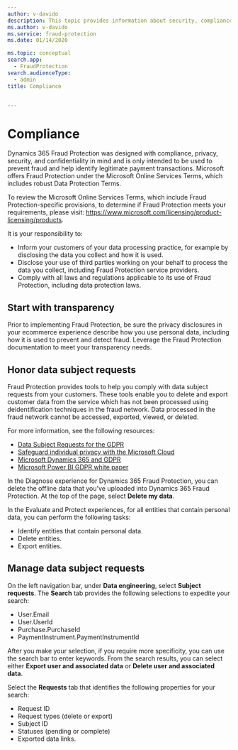 ```yaml
---
author: v-davido
description: This topic provides information about security, compliance, and data subject requests.
ms.author: v-davido
ms.service: fraud-protection
ms.date: 01/14/2020

ms.topic: conceptual
search.app: 
  - FraudProtection
search.audienceType:
  - admin
title: Compliance


---
```


# Compliance

Dynamics 365 Fraud Protection was designed with compliance, privacy, security, and confidentiality in mind and is only intended to be used to prevent fraud and help identify legitimate payment transactions. Microsoft offers Fraud Protection under the Microsoft Online Services Terms, which includes robust Data Protection Terms.

To review the Microsoft Online Services Terms, which include Fraud Protection-specific provisions, to determine if Fraud Protection meets your requirements, please visit: https://www.microsoft.com/licensing/product-licensing/products.

It is your responsibility to:

- Inform your customers of your data processing practice, for example by disclosing the data you collect and how it is used. 
- Disclose your use of third parties working on your behalf to process the data you collect, including Fraud Protection service providers. 
- Comply with all laws and regulations applicable to its use of Fraud Protection, including data protection laws. 

## Start with transparency 

Prior to implementing Fraud Protection, be sure the privacy disclosures in your ecommerce experience describe how you use personal data, including how it is used to prevent and detect fraud. Leverage the Fraud Protection documentation to meet your transparency needs. 

## Honor data subject requests

Fraud Protection provides tools to help you comply with data subject requests from your customers. These tools enable you to delete and export customer data from the service which has not been processed using deidentification techniques in the fraud network. Data processed in the fraud network cannot be accessed, exported, viewed, or deleted. 

For more information, see the following resources:
- [Data Subject Requests for the GDPR](https://docs.microsoft.com/microsoft-365/compliance/gdpr-data-subject-requests)
- [Safeguard individual privacy with the Microsoft Cloud](https://www.microsoft.com/trustcenter/privacy/gdpr/gdpr-overview)
- [Microsoft Dynamics 365 and GDPR](https://docs.microsoft.com/dynamics365/get-started/gdpr/index)
- [Microsoft Power BI GDPR white paper](https://powerbi.microsoft.com/blog/power-bi-gdpr-whitepaper-is-now-available/)

In the Diagnose experience for Dynamics 365 Fraud Protection, you can delete the offline data that you've uploaded into Dynamics 365 Fraud Protection. At the top of the page, select **Delete my data**.

In the Evaluate and Protect experiences, for all entities that contain personal data, you can perform the following tasks:

- Identify entities that contain personal data.
- Delete entities.
- Export entities.

## Manage data subject requests

On the left navigation bar, under **Data engineering**, select **Subject requests**. The **Search** tab provides the following selections to expedite your search:

- User.Email
- User.UserId
- Purchase.PurchaseId
- PaymentInstrument.PaymentInstrumentId

After you make your selection, if you require more specificity, you can use the search bar to enter keywords. From the search results, you can select either **Export user and associated data** or **Delete user and associated data**.

Select the **Requests** tab that identifies the following properties for your search:

- Request ID
- Request types (delete or export)
- Subject ID
- Statuses (pending or complete)
- Exported data links.

